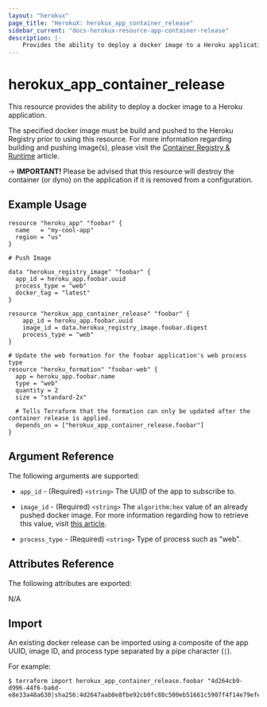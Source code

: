 ```yaml
---
layout: "herokux"
page_title: "HerokuX: herokux_app_container_release"
sidebar_current: "docs-herokux-resource-app-container-release"
description: |-
    Provides the ability to deploy a docker image to a Heroku application
---
```


# herokux\_app\_container\_release

This resource provides the ability to deploy a docker image to a Heroku application.

The specified docker image must be build and pushed to the Heroku Registry prior to using this resource.
For more information regarding building and pushing image(s),
please visit the [Container Registry & Runtime](https://devcenter.heroku.com/articles/container-registry-and-runtime#build-an-image-and-push) article.

-> **IMPORTANT!**
Please be advised that this resource will destroy the container (or dyno) on the application
if it is removed from a configuration.

## Example Usage

```hcl-terraform
resource "heroku_app" "foobar" {
  name   = "my-cool-app"
  region = "us"
}

# Push Image

data "herokux_registry_image" "foobar" {
  app_id = heroku_app.foobar.uuid
  process_type = "web"
  docker_tag = "latest"
}

resource "herokux_app_container_release" "foobar" {
	app_id = heroku_app.foobar.uuid
	image_id = data.herokux_registry_image.foobar.digest
	process_type = "web"
}

# Update the web formation for the foobar application's web process type
resource "heroku_formation" "foobar-web" {
  app = heroku_app.foobar.name
  type = "web"
  quantity = 2
  size = "standard-2x"

  # Tells Terraform that the formation can only be updated after the container release is applied.
  depends_on = ["herokux_app_container_release.foobar"]
}
```

## Argument Reference

The following arguments are supported:

* `app_id` - (Required) `<string>` The UUID of the app to subscribe to.

* `image_id` - (Required) `<string>` The `algorithm:hex` value of an already pushed docker image.
For more information regarding how to retrieve this value, visit [this article](https://devcenter.heroku.com/articles/container-registry-and-runtime#getting-a-docker-image-id).

* `process_type` - (Required) `<string>` Type of process such as "web".

## Attributes Reference

The following attributes are exported:

N/A

## Import

An existing docker release can be imported using a composite of the app UUID, image ID, and process type separated
by a pipe character (`|`).

For example:

```shell script
$ terraform import herokux_app_container_release.foobar "4d264cb9-d996-44f6-ba6d-e8e33a48a630|sha256:4d2647aab0e8fbe92cb0fc88c500eb51661c5907f4f14e79efe8bfbda1f7d159|web"
```
